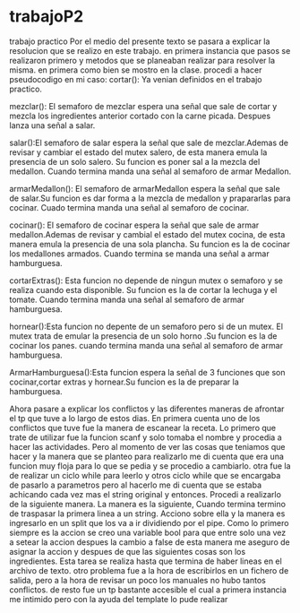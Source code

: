 # trabajoP2
trabajo practico
Por el medio del presente texto se pasara a explicar la resolucion que se realizo en este trabajo.
en primera instancia que pasos se realizaron primero y metodos que se planeaban realizar para resolver la misma.
en primera como bien se mostro en la clase. 
procedi a hacer pseudocodigo en mi caso:
cortar(): Ya venian definidos en el trabajo practico.

mezclar(): El semaforo de mezclar espera una señal que sale de cortar y mezcla los ingredientes 
anterior cortado con la carne picada. Despues lanza una señal a salar.

salar():El semaforo de salar espera la señal que sale de mezclar.Ademas de revisar y cambiar el 
estado del mutex salero, de esta manera emula la presencia de un solo salero. Su funcion es 
poner sal a la mezcla del medallon. Cuando termina manda una señal al semaforo de armar Medallon.

armarMedallon(): El semaforo de armarMedallon espera la señal que sale de salar.Su funcion es 
dar forma a la mezcla de medallon y prapararlas para cocinar. Cuado termina manda una señal al semaforo de
cocinar.


cocinar(): El semaforo de cocinar espera la señal que sale de armar medallon.Ademas de revisar y cambial el
estado del mutex cocina, de esta manera emula la presencia de una sola plancha. Su funcion es la de cocinar
los medallones armados. Cuando termina se manda una señal a armar hamburguesa.

cortarExtras(): Esta funcion no depende de ningun mutex o semaforo  y se realiza cuando esta disponible. Su funcion es
la de cortar la lechuga y el tomate. Cuando termina manda una señal al semaforo de armar hamburguesa.

hornear():Esta funcion no depente de un semaforo pero si de un mutex. El mutex trata de emular la presencia
de un solo horno .Su funcion es la de cocinar los panes. cuando termina manda una señal al semaforo de armar 
hamburguesa.

ArmarHamburguesa():Esta funcion espera la señal de 3 funciones que son cocinar,cortar extras y hornear.Su funcion es
la de preparar la hamburguesa.



Ahora pasare a explicar los conflictos y las diferentes maneras de afrontar el tp que tuve a lo largo de estos dias.
En primera cuenta uno de los conflictos que tuve fue la manera de escanear la receta.
Lo primero que trate de utilizar fue la funcion scanf y solo tomaba el nombre y procedia a hacer las actividades.
Pero al momento de ver las cosas que teniamos que hacer y la manera que se planteo para realizarlo me di cuenta que
era una funcion muy floja para lo que se pedia y se procedio a cambiarlo.
otra fue la de realizar un ciclo while para leerlo y otros ciclo while que se encargaba de pasarlo a parametros
pero al hacerlo me di cuenta que se estaba achicando cada vez mas el string original y entonces.
Procedi a realizarlo de la siguiente manera. 
La manera es la siguiente, Cuando termina termino de traspasar la primera linea a un string.
Acciono sobre ella y la manera es ingresarlo en un split que los va a ir dividiendo por el pipe.
Como lo primero siempre es la accion se creo una variable bool para que entre solo una vez a setear la accion despues
la cambio a false de esta manera me aseguro de asignar la accion y despues de que las siguientes cosas son los ingredientes.
Esta tarea se realiza hasta que termina de haber lineas en el archivo de texto.
otro problema fue a la hora de escribirlos en un fichero de salida, pero a la hora de revisar un poco 
los manuales no hubo tantos conflictos.
de resto fue un tp bastante accesible el cual a primera instancia me intimido pero con la ayuda del template lo pude realizar
